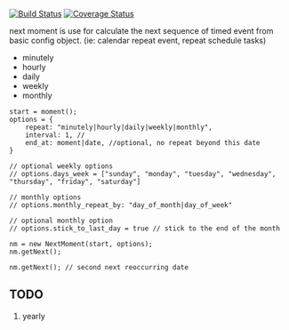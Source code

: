 
[![Build Status][travis-image]][travis-url] [![Coverage Status][coveralls-badge]][coveralls-url]

next moment is use for calculate the next sequence of timed event from basic config object. (ie: calendar repeat event, repeat schedule tasks)

- minutely
- hourly
- daily
- weekly
- monthly

```
start = moment();
options = {
    repeat: "minutely|hourly|daily|weekly|monthly",
    interval: 1, //
    end_at: moment|date, //optional, no repeat beyond this date
}

// optional weekly options
// options.days_week = ["sunday", "monday", "tuesday", "wednesday", "thursday", "friday", "saturday"]

// monthly options
// options.monthly_repeat_by: "day_of_month|day_of_week"

// optional monthly option
// options.stick_to_last_day = true // stick to the end of the month

nm = new NextMoment(start, options);
nm.getNext();

nm.getNext(); // second next reoccurring date
```

## TODO

1. yearly

[travis-image]: https://travis-ci.org/billiam13s/next-moment.svg?branch=master
[travis-url]: https://travis-ci.org/billiam13s/next-moment

[coveralls-badge]: https://coveralls.io/repos/github/billiam13s/next-moment/badge.svg?branch=master
[coveralls-url]: https://coveralls.io/github/billiam13s/next-moment?branch=master
